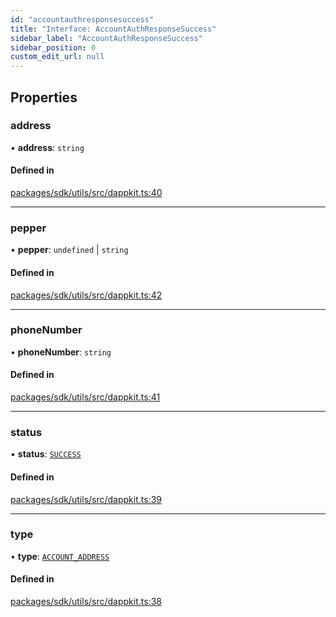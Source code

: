 ```yaml
---
id: "accountauthresponsesuccess"
title: "Interface: AccountAuthResponseSuccess"
sidebar_label: "AccountAuthResponseSuccess"
sidebar_position: 0
custom_edit_url: null
---
```


## Properties

### address

• **address**: `string`

#### Defined in

[packages/sdk/utils/src/dappkit.ts:40](https://github.com/celo-org/docs/blob/36f0e03d3/celo-monorepo/packages/sdk/utils/src/dappkit.ts#L40)

___

### pepper

• **pepper**: `undefined` \| `string`

#### Defined in

[packages/sdk/utils/src/dappkit.ts:42](https://github.com/celo-org/docs/blob/36f0e03d3/celo-monorepo/packages/sdk/utils/src/dappkit.ts#L42)

___

### phoneNumber

• **phoneNumber**: `string`

#### Defined in

[packages/sdk/utils/src/dappkit.ts:41](https://github.com/celo-org/docs/blob/36f0e03d3/celo-monorepo/packages/sdk/utils/src/dappkit.ts#L41)

___

### status

• **status**: [`SUCCESS`](../enums/dappkitresponsestatus.md#success)

#### Defined in

[packages/sdk/utils/src/dappkit.ts:39](https://github.com/celo-org/docs/blob/36f0e03d3/celo-monorepo/packages/sdk/utils/src/dappkit.ts#L39)

___

### type

• **type**: [`ACCOUNT_ADDRESS`](../enums/dappkitrequesttypes.md#account_address)

#### Defined in

[packages/sdk/utils/src/dappkit.ts:38](https://github.com/celo-org/docs/blob/36f0e03d3/celo-monorepo/packages/sdk/utils/src/dappkit.ts#L38)
